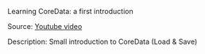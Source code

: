 Learning CoreData: a first introduction

Source: [Youtube video](http://goo.gl/GPnfXc)

Description: Small introduction to CoreData (Load & Save)
